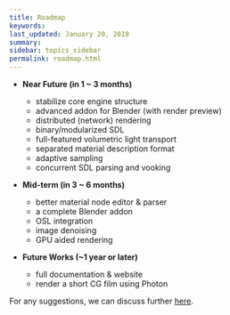 ```yaml
---
title: Roadmap
keywords: 
last_updated: January 20, 2019
summary: 
sidebar: topics_sidebar
permalink: roadmap.html
---
```


* **Near Future (in 1 ~ 3 months)**
  * stabilize core engine structure
  * advanced addon for Blender (with render preview)
  * distributed (network) rendering
  * binary/modularized SDL
  * full-featured volumetric light transport
  * separated material description format
  * adaptive sampling
  * concurrent SDL parsing and vooking

* **Mid-term (in 3 ~ 6 months)**
  * better material node editor & parser
  * a complete Blender addon
  * OSL integration
  * image denoising
  * GPU aided rendering

* **Future Works (~1 year or later)**
  * full documentation & website
  * render a short CG film using Photon

For any suggestions, we can discuss further [here](https://github.com/TzuChieh/Photon-v2/issues).
